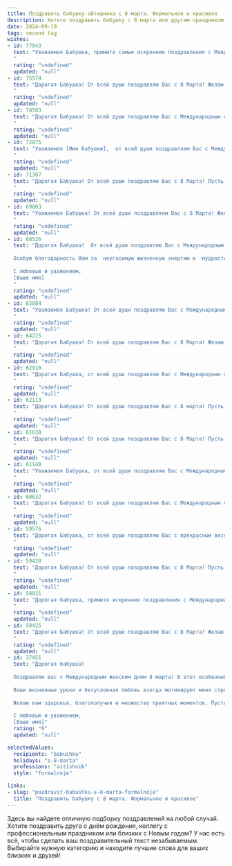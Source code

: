 ```yaml
---
title: Поздравить бабушку айтишника с 8 марта. Формальное и красивое
description: Хотите поздравить бабушку с 8 марта или другим праздником? Наш ИИ создаст незабываемое поздравление, а вы обязательно выделитесь среди других.  
date: 2024-09-19
tags: second tag
wishes:
- id: 77043
  text: "Уважаемая Бабушка, примите самые искренние поздравления с Международным женским днем! Желаю Вам крепкого здоровья, весеннего настроения, радости и благополучия. Пусть Ваше сердце всегда будет согрето любовью близких!
  "
  rating: "undefined"
  updated: "null"
- id: 75574
  text: "Дорогая Бабушка! От всей души поздравляю Вас с 8 Марта! Желаю Вам крепкого здоровья, весеннего настроения и радостных моментов в кругу любящих людей!  Пусть Ваша жизнь будет полна тепла, заботы и любви!
  "
  rating: "undefined"
  updated: "null"
- id: 74583
  text: "Дорогая Бабушка! От всей души поздравляю Вас с Международным женским днем 8 марта! Желаю Вам крепкого здоровья, семейного благополучия и весеннего настроения. Пусть Ваш опыт и мудрость всегда будут рядом, а жизнь будет полна радости и тепла. С праздником!
  "
  rating: "undefined"
  updated: "null"
- id: 72875
  text: "Уважаемая [Имя Бабушки],  от всей души поздравляем Вас с Международным женским днём! Желаем Вам крепкого здоровья, весеннего настроения и множества радостных моментов. Пусть Ваша жизнь будет наполнена теплом, заботой близких и  успехами в любимом деле.
  "
  rating: "undefined"
  updated: "null"
- id: 71387
  text: "Дорогая Бабушка! От всей души поздравляю Вас с 8 Марта! Пусть этот день будет наполнен радостью, теплом и заботой близких. Желаю Вам крепкого здоровья, оптимизма, неиссякаемой энергии и, конечно же, чтобы все Ваши мечты и желания сбывались!
  "
  rating: "undefined"
  updated: "null"
- id: 69803
  text: "Уважаемая Бабушка! От всей души поздравляем Вас с 8 Марта! Желаем Вам крепкого здоровья, весеннего настроения и бесконечного счастья! Пусть каждый день дарит Вам радость и заботу, а Ваша жизнь будет наполнена любовью и теплом.
  "
  rating: "undefined"
  updated: "null"
- id: 68526
  text: "Дорогая Бабушка!  От всей души поздравляю Вас с Международным женским днём! Желаю Вам крепкого здоровья,  радости,  счастья и  всего самого доброго. Пусть каждый день будет наполнен  теплотой и заботой близких.
  
  Особую благодарность Вам за  неугасимую жизненную энергию и  мудрость,  которой Вы щедро делитесь  с нами.
  
  С любовью и уважением,
  [Ваше имя]
  "
  rating: "undefined"
  updated: "null"
- id: 65884
  text: "Уважаемая Бабушка! От всей души поздравляю Вас с Международным женским днём 8 марта! Желаю Вам крепкого здоровья, благополучия и радости в каждом дне. Пусть Ваша жизнь будет наполнена теплом, любовью и заботой близких.  Особую благодарность выражаю за Вашу мудрость и поддержку, которые всегда помогают мне в моей работе айтишника. С любовью и уважением!
  "
  rating: "undefined"
  updated: "null"
- id: 64225
  text: "Дорогая Бабушка! От всей души поздравляю Вас с 8 Марта! Желаю Вам крепкого здоровья, весеннего настроения и бесконечного счастья. Пусть Ваш день будет наполнен теплом, заботой и радостью от общения с близкими!
  "
  rating: "undefined"
  updated: "null"
- id: 62910
  text: "Дорогая Бабушка, от всей души поздравляю Вас с Международным женским днем! Пусть в этот весенний праздник Вас окружают любовь, тепло и забота близких. Желаю Вам  крепкого здоровья, оптимизма и радостных мгновений. Пусть Ваш жизненный путь будет светлым и полным счастливых событий!
  "
  rating: "undefined"
  updated: "null"
- id: 62113
  text: "Дорогая Бабушка! От всей души поздравляю Вас с 8 марта! Пусть этот весенний праздник подарит Вам море радости, тепла и вдохновения. Желаю Вам крепкого здоровья, неиссякаемой энергии и чтобы каждый день был наполнен счастьем и любовью!
  "
  rating: "undefined"
  updated: "null"
- id: 61638
  text: "Дорогая Бабушка! От всей души поздравляю Вас с 8 Марта! Пусть этот день подарит Вам море радости, тепла и весеннего настроения! Желаю Вам крепкого здоровья, благополучия и бесконечной любви от близких. Пусть Ваша жизнь будет наполнена яркими событиями и приятными моментами!
  "
  rating: "undefined"
  updated: "null"
- id: 61140
  text: "Уважаемая Бабушка, от всей души поздравляю Вас с Международным женским днем! Пусть этот весенний праздник принесет Вам море тепла, радости и душевного покоя. Желаю крепкого здоровья, неиссякаемой энергии, окружения любящих людей и исполнения всех Ваших желаний.
  "
  rating: "undefined"
  updated: "null"
- id: 60632
  text: "Дорогая Бабушка! От всей души поздравляю Вас с Международным женским днём 8 Марта! Пусть этот день принесет Вам море радости, тепла и приятных моментов. Желаю Вам крепкого здоровья, неиссякаемого оптимизма и всегда светлого настроения.  Пусть Ваша жизнь будет наполнена заботой, вниманием близких и, конечно же, успехами Вашего внука в сфере IT!
  "
  rating: "undefined"
  updated: "null"
- id: 59576
  text: "Дорогая Бабушка, от всей души поздравляю Вас с прекрасным весенним праздником 8 Марта! Желаю Вам крепкого здоровья, бодрого духа, радости и безграничного счастья. Пусть каждый день дарит Вам улыбки и приятные моменты, а Ваша жизнь будет полна любви и заботы от близких людей.
  "
  rating: "undefined"
  updated: "null"
- id: 59420
  text: "Дорогая Бабушка! От всей души поздравляю Вас с 8 Марта! Пусть этот день принесет Вам множество радостных мгновений, а Ваша жизнь будет наполнена здоровьем,  счастьем и благополучием. Желаю Вам крепкого здоровья, теплоты, любви и внимания близких!
  "
  rating: "undefined"
  updated: "null"
- id: 58921
  text: "Дорогая бабушка, примите искренние поздравления с Международным женским днем! Желаю Вам крепкого здоровья,  радости, тепла в душе и неиссякаемого оптимизма. Пусть 8 марта станет для Вас праздником, наполненным  любовью, заботой и приятными сюрпризами.
  "
  rating: "undefined"
  updated: "null"
- id: 58425
  text: "Дорогая Бабушка! От всей души поздравляю Вас с 8 Марта! Желаю Вам крепкого здоровья, весеннего настроения, радости, тепла и семейного благополучия! Пусть каждый день будет наполнен любовью, заботой и приятными моментами!
  "
  rating: "undefined"
  updated: "null"
- id: 37451
  text: "Дорогая бабушка!
  
  Поздравляю вас с Международным женским днем 8 марта! В этот особенный день хочу выразить свою искреннюю благодарность за вашу заботу, мудрость и терпение. Вы являетесь источником вдохновения и силы для нашей семьи.
  
  Ваши жизненные уроки и безусловная любовь всегда мотивируют меня стремиться к высотам. Пусть в вашем сердце всегда царят радость и счастье, а каждый день наполняется теплом и светом.
  
  Желаю вам здоровья, благополучия и множество приятных моментов. Пусть ваши мечты сбываются, а рядом будут только искренние и заботливые люди.
  
  С любовью и уважением,
  [Ваше имя]"
  rating: "0"
  updated: "null"

selectedValues:
  recipients: "babushku"
  holidays: "s-8-marta"
  professions: "aitishnik"
  style: "formalnoje"

links:
- slug: "pozdravit-babushku-s-8-marta-formalnoje"
  title: "Поздравить бабушку с 8 марта. Формальное и красивое"
---
```


Здесь вы найдете отличную подборку поздравлений на любой случай. 
Хотите поздравить друга с днём рождения, коллегу с профессиональным праздником или близких с Новым годом? У нас есть всё, чтобы сделать ваш поздравительный текст незабываемым. Выбирайте нужную категорию и находите лучшие слова для ваших близких и друзей!
